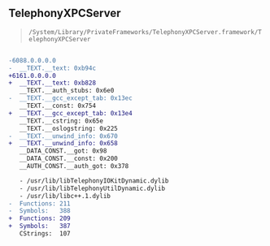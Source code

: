 ## TelephonyXPCServer

> `/System/Library/PrivateFrameworks/TelephonyXPCServer.framework/TelephonyXPCServer`

```diff

-6088.0.0.0.0
-  __TEXT.__text: 0xb94c
+6161.0.0.0.0
+  __TEXT.__text: 0xb828
   __TEXT.__auth_stubs: 0x6e0
-  __TEXT.__gcc_except_tab: 0x13ec
   __TEXT.__const: 0x754
+  __TEXT.__gcc_except_tab: 0x13e4
   __TEXT.__cstring: 0x65e
   __TEXT.__oslogstring: 0x225
-  __TEXT.__unwind_info: 0x670
+  __TEXT.__unwind_info: 0x658
   __DATA_CONST.__got: 0x98
   __DATA_CONST.__const: 0x200
   __AUTH_CONST.__auth_got: 0x378

   - /usr/lib/libTelephonyIOKitDynamic.dylib
   - /usr/lib/libTelephonyUtilDynamic.dylib
   - /usr/lib/libc++.1.dylib
-  Functions: 211
-  Symbols:   388
+  Functions: 209
+  Symbols:   387
   CStrings:  107
 

```
